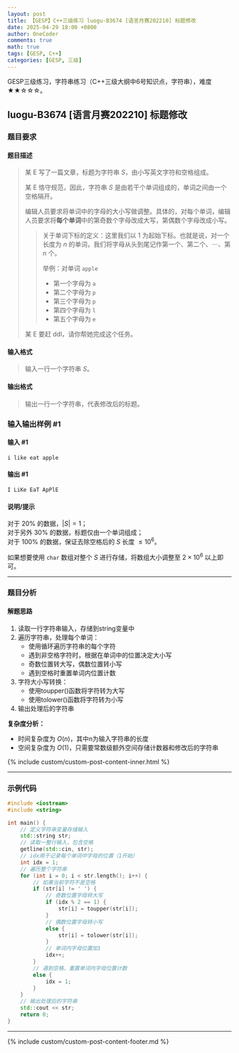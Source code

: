 ```yaml
---
layout: post
title: 【GESP】C++三级练习 luogu-B3674 [语言月赛202210] 标题修改
date: 2025-04-29 18:00 +0800
author: OneCoder
comments: true
math: true
tags: [GESP, C++]
categories: [GESP, 三级]
---
```

GESP三级练习，字符串练习（C++三级大纲中6号知识点，字符串），难度★★☆☆☆。

<!--more-->

## luogu-B3674 [语言月赛202210] 标题修改

### 题目要求

#### 题目描述

>某 E 写了一篇文章，标题为字符串 $S$，由小写英文字符和空格组成。
>
>某 E 恪守规范，因此，字符串 $S$ 是由若干个单词组成的，单词之间由一个空格隔开。
>
>编辑人员要求将单词中的字母的大小写做调整。具体的，对每个单词，编辑人员要求将**每个单词**中的第奇数个字母改成大写，第偶数个字母改成小写。
>
>> 关于单词下标的定义：这里我们以 $1$ 为起始下标。也就是说，对一个长度为 $n$ 的单词，我们将字母从头到尾记作第一个、第二个、$\cdots$、第 $n$ 个。
>>
>> 举例：对单词 $\texttt{apple}$
>>
>> - 第一个字母为 $\texttt{a}$
>> - 第二个字母为 $\texttt{p}$
>> - 第三个字母为 $\texttt{p}$
>> - 第四个字母为 $\texttt{l}$
>> - 第五个字母为 $\texttt{e}$
>
>某 E 要赶 ddl，请你帮她完成这个任务。

#### 输入格式

>输入一行一个字符串 $S$。

#### 输出格式

>输出一行一个字符串，代表修改后的标题。

### 输入输出样例 #1

#### 输入 #1

```console
i like eat apple
```

#### 输出 #1

```console
I LiKe EaT ApPlE
```

#### 说明/提示

对于 $20\%$ 的数据，$|S|=1$；  
对于另外 $30\%$ 的数据，标题仅由一个单词组成；  
对于 $100\%$ 的数据，保证去除空格后的 $S$ 长度 $\le 10^6$。

如果想要使用 `char` 数组对整个 $S$ 进行存储，将数组大小调整至 $2 \times 10 ^ 6$ 以上即可。

---

### 题目分析

#### 解题思路

1. 读取一行字符串输入，存储到string变量中
2. 遍历字符串，处理每个单词：
   - 使用循环遍历字符串的每个字符
   - 遇到非空格字符时，根据在单词中的位置决定大小写
   - 奇数位置转大写，偶数位置转小写
   - 遇到空格时重置单词内位置计数
3. 字符大小写转换：
   - 使用toupper()函数将字符转为大写
   - 使用tolower()函数将字符转为小写
4. 输出处理后的字符串

**复杂度分析：**

- 时间复杂度为 $O(n)$，其中n为输入字符串的长度
- 空间复杂度为 $O(1)$，只需要常数级额外空间存储计数器和修改后的字符串
  
{% include custom/custom-post-content-inner.html %}

---

### 示例代码

```cpp
#include <iostream>
#include <string>

int main() {
    // 定义字符串变量存储输入
    std::string str;
    // 读取一整行输入，包含空格
    getline(std::cin, str);
    // idx用于记录每个单词中字母的位置（1开始）
    int idx = 1;
    // 遍历整个字符串
    for (int i = 0; i < str.length(); i++) {
        // 如果当前字符不是空格
        if (str[i] != ' ') {
            // 奇数位置字母转大写
            if (idx % 2 == 1) {
                str[i] = toupper(str[i]);
            } 
            // 偶数位置字母转小写
            else {
                str[i] = tolower(str[i]);
            }
            // 单词内字母位置加1
            idx++;
        } 
        // 遇到空格，重置单词内字母位置计数
        else {
            idx = 1;
        }
    }
    // 输出处理后的字符串
    std::cout << str;
    return 0;
}
```

---

{% include custom/custom-post-content-footer.md %}
